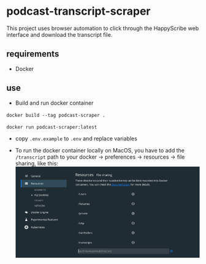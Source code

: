# podcast-transcript-scraper

This project uses browser automation to click through the HappyScribe web interface and download the transcript file.

## requirements

- Docker

## use

- Build and run docker container

`docker build --tag podcast-scraper .`

`docker run podcast-scraper:latest`

- copy `.env.example` to `.env` and replace variables

- To run the docker container locally on MacOS, you have to add the `/transcript` path to your docker -> preferences -> resources -> file sharing, like this:
  ![Docker MacOS Setup](https://github.com/JohannesHa/PodcastBookLibraryMonoRepo/blob/master/podcast-transcript-scraper/assets/docker-macos-setup.png?raw=true)
